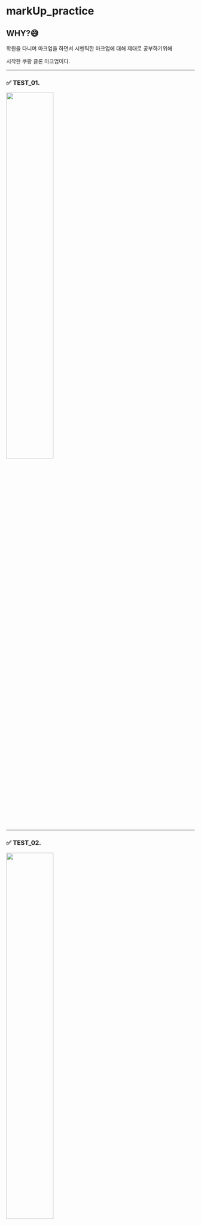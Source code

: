 # markUp_practice

## WHY?😅
학원을 다니며 마크업을 하면서 시멘틱한 마크업에 대해 제대로 공부하기위해

시작한 쿠팡 클론 마크업이다.

***

### ✅ TEST_01.

<img src="https://user-images.githubusercontent.com/105787985/212463470-fcff63fc-5684-459a-8063-a4825081bb55.png" style="width: 50%;">

***

### ✅ TEST_02.

<img src="https://user-images.githubusercontent.com/105787985/212463699-240d7515-3e63-47d2-9be7-ace8051f98a0.png" style="width: 50%;">

***

### ✅ TEST_03.

<img src="https://user-images.githubusercontent.com/105787985/212463703-57a95a1c-e791-494b-8e1e-95b56849f54a.png" style="width: 50%;">

***

### ✅ TEST_04.

<img src="https://user-images.githubusercontent.com/105787985/212463707-cb8772ad-a711-4616-82b8-d9d2b97edf19.png" style="width: 50%;">

***

### ✅ TEST_05.

<img src="https://user-images.githubusercontent.com/105787985/212463708-3d5f8958-5991-4783-9ecd-d4a1e1fa4923.png" style="width: 50%;">
